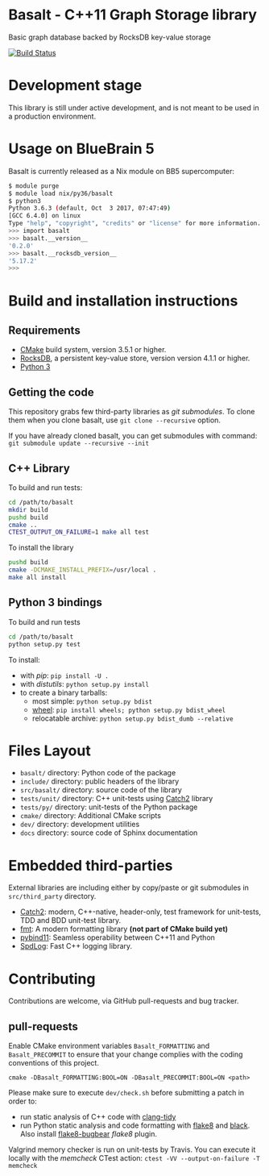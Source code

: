 # Basalt - C++11 Graph Storage library

Basic graph database backed by RocksDB key-value storage

[![Build Status](https://api.travis-ci.com/tristan0x/basalt.svg?token=p3ijqmiSc83uPHF74Ay8&branch=master)](https://travis-ci.org/tristan0x/basalt)

# Development stage

This library is still under active development, and is not meant to be used
in a production environment.

# Usage on BlueBrain 5

Basalt is currently released as a Nix module on BB5 supercomputer:

```bash
$ module purge
$ module load nix/py36/basalt
$ python3
Python 3.6.3 (default, Oct  3 2017, 07:47:49)
[GCC 6.4.0] on linux
Type "help", "copyright", "credits" or "license" for more information.
>>> import basalt
>>> basalt.__version__
'0.2.0'
>>> basalt.__rocksdb_version__
'5.17.2'
>>>
```

# Build and installation instructions

## Requirements

* [CMake](https://cmake.org) build system, version 3.5.1 or higher.
* [RocksDB](https://rocksdb.org/), a persistent key-value store,
  version version 4.1.1 or higher.
* [Python 3](https://python.org/)

## Getting the code

This repository grabs few third-party libraries as *git submodules*.
To clone them when you clone basalt, use `git clone --recursive` option.

If you have already cloned basalt, you can get submodules with command:
`git submodule update --recursive --init`

## C++ Library

To build and run tests:
```sh
cd /path/to/basalt
mkdir build
pushd build
cmake ..
CTEST_OUTPUT_ON_FAILURE=1 make all test
```

To install the library
```sh
pushd build
cmake -DCMAKE_INSTALL_PREFIX=/usr/local .
make all install
```

## Python 3 bindings

To build and run tests

```sh
cd /path/to/basalt
python setup.py test
```

To install:
* with _pip_: `pip install -U .`
* with _distutils_: `python setup.py install`
* to create a binary tarballs:
  * most simple: `python setup.py bdist`
  * [wheel](https://www.python.org/dev/peps/pep-0427/): `pip install wheels; python setup.py bdist_wheel`
  * relocatable archive: `python setup.py bdist_dumb --relative`

# Files Layout

* `basalt/` directory: Python code of the package
* `include/` directory: public headers of the library
* `src/basalt/` directory: source code of the library
* `tests/unit/` directory: C++ unit-tests using
  [Catch2](https://github.com/catchorg/Catch2) library
* `tests/py/` directory: unit-tests of the Python package
* `cmake/` directory: Additional CMake scripts
* `dev/` directory: development utilities
* `docs` directory: source code of Sphinx documentation

# Embedded third-parties

External libraries are including either by copy/paste or git submodules
in `src/third_party` directory.

* [Catch2](https://github.com/catchorg/Catch2):
  modern, C++-native, header-only, test framework for unit-tests, TDD
  and BDD unit-test library.
* [fmt](https://github.com/fmtlib/fmt): A modern formatting library
  **(not part of CMake build yet)**
* [pybind11](https://pybind11.rtfd.io): Seamless operability between C++11 and Python
* [SpdLog](https://github.com/gabime/spdlog): Fast C++ logging library.

# Contributing

Contributions are welcome, via GitHub pull-requests and bug tracker.

## pull-requests

Enable CMake environment variables `Basalt_FORMATTING`
and `Basalt_PRECOMMIT` to ensure that your change complies
with the coding conventions of this project.

`cmake -DBasalt_FORMATTING:BOOL=ON -DBasalt_PRECOMMIT:BOOL=ON <path>`

Please make sure to execute `dev/check.sh` before submitting a patch in order to:
* run static analysis of C++ code with
  [clang-tidy](http://clang.llvm.org/extra/clang-tidy/)
* run Python static analysis and code formatting with
  [flake8](http://flake8.pycqa.org) and [black](https://github.com/ambv/black).
  Also install [flake8-bugbear](https://github.com/PyCQA/flake8-bugbear)
  *flake8* plugin.

Valgrind memory checker is run on unit-tests by Travis. You can execute it locally
with the *memcheck* CTest action: `ctest -VV --output-on-failure -T memcheck`
